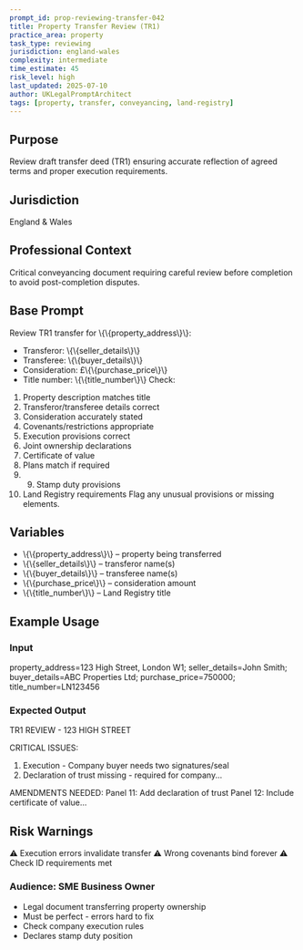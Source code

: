 ```yaml
---
prompt_id: prop-reviewing-transfer-042
title: Property Transfer Review (TR1)
practice_area: property
task_type: reviewing
jurisdiction: england-wales
complexity: intermediate
time_estimate: 45
risk_level: high
last_updated: 2025-07-10
author: UKLegalPromptArchitect
tags: [property, transfer, conveyancing, land-registry]
---
```


## Purpose
Review draft transfer deed (TR1) ensuring accurate reflection of agreed terms and proper execution requirements.

## Jurisdiction
England & Wales

## Professional Context
Critical conveyancing document requiring careful review before completion to avoid post-completion disputes.

## Base Prompt
Review TR1 transfer for \\{\\{property_address\\}\\}:
- Transferor: \\{\\{seller_details\\}\\}
- Transferee: \\{\\{buyer_details\\}\\}
- Consideration: £\\{\\{purchase_price\\}\\}
- Title number: \\{\\{title_number\\}\\}
Check:
1. Property description matches title
2. Transferor/transferee details correct
3. Consideration accurately stated
4. Covenants/restrictions appropriate
5. Execution provisions correct
6. Joint ownership declarations
7. Certificate of value
8. Plans match if required
9. 9. Stamp duty provisions
10. Land Registry requirements
Flag any unusual provisions or missing elements.

## Variables
- \\{\\{property_address\\}\\} – property being transferred
- \\{\\{seller_details\\}\\} – transferor name(s)
- \\{\\{buyer_details\\}\\} – transferee name(s)
- \\{\\{purchase_price\\}\\} – consideration amount
- \\{\\{title_number\\}\\} – Land Registry title

## Example Usage
### Input
property_address=123 High Street, London W1; seller_details=John Smith; buyer_details=ABC Properties Ltd; purchase_price=750000; title_number=LN123456

### Expected Output
TR1 REVIEW - 123 HIGH STREET

CRITICAL ISSUES:
1. Execution - Company buyer needs two signatures/seal
2. Declaration of trust missing - required for company...

AMENDMENTS NEEDED:
Panel 11: Add declaration of trust
Panel 12: Include certificate of value...

## Risk Warnings
⚠️ Execution errors invalidate transfer
⚠️ Wrong covenants bind forever
⚠️ Check ID requirements met

### Audience: SME Business Owner
- Legal document transferring property ownership
- Must be perfect - errors hard to fix
- Check company execution rules
- Declares stamp duty position
